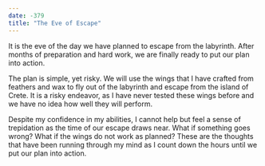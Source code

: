 ```yaml
---
date: -379
title: "The Eve of Escape"
---
```


It is the eve of the day we have planned to escape from the labyrinth. After months of preparation and hard work, we are finally ready to put our plan into action.

The plan is simple, yet risky. We will use the wings that I have crafted from feathers and wax to fly out of the labyrinth and escape from the island of Crete. It is a risky endeavor, as I have never tested these wings before and we have no idea how well they will perform.

Despite my confidence in my abilities, I cannot help but feel a sense of trepidation as the time of our escape draws near. What if something goes wrong? What if the wings do not work as planned? These are the thoughts that have been running through my mind as I count down the hours until we put our plan into action.
